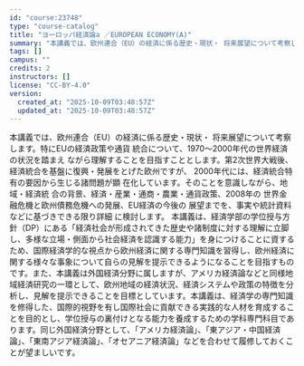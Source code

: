 ```yaml
---
id: "course:23748"
type: "course-catalog"
title: "ヨーロッパ経済論a ／EUROPEAN ECONOMY(A)"
summary: "本講義では、欧州連合（EU）の経済に係る歴史・現状・ 将来展望について考察します。特にEUの経済政策や通貨 統合について、1970～2000年代の世界経済の状況を踏まえ ながら理解することを目指すこととします。第2次世界大戦後、経済統合を基…"
tags: []
campus: ""
credits: 2
instructors: []
license: "CC-BY-4.0"
version:
  created_at: "2025-10-09T03:48:57Z"
  updated_at: "2025-10-09T03:48:57Z"
---
```

本講義では、欧州連合（EU）の経済に係る歴史・現状・ 将来展望について考察します。特にEUの経済政策や通貨 統合について、1970～2000年代の世界経済の状況を踏まえ ながら理解することを目指すこととします。第2次世界大戦後、経済統合を基盤に復興・発展をとげた欧州ですが、 2000年代には、経済統合特有の要因から生じる諸問題が顕 在化しています。そのことを意識しながら、地域・経済統 合の背景、経済・産業・通商・農業・通貨政策、2008年の 世界金融危機と欧州債務危機への発展、EU経済の今後の 展望までを、事実や統計資料などに基づきできる限り詳細 に検討します。 本講義は、経済学部の学位授与方針（DP）にある「経済社会が形成されてきた歴史や諸制度に対する理解に立脚し、多様な立場・側面から社会経済を認識する能力」を身につけることに資するため、国際経済学的な視点から欧州経済に関する専門知識を習得し、欧州経済に関する様々な事象について自らの見解を提示できるようになることを目指すものです。また、本講義は外国経済分野に属しますが、アメリカ経済論などと同様地域経済研究の一環として、欧州地域の経済状況、経済システムや政策の特徴を分析し、見解を提示できることを目標としています。本講義は、経済学の専門知識を修得した、国際的視野を有し国際社会に貢献できる実践的な人材を育成することを目的とし、学位授与の裏付けとなる能力を養成するための学科専門科目であります。同じ外国経済分野として、「アメリカ経済論」、「東アジア・中国経済論」、「東南アジア経済論」、「オセアニア経済論」などを合わせて履修しておくことが望ましいです。

